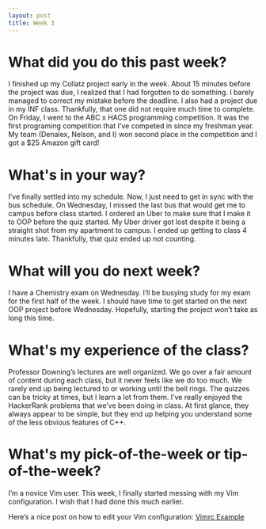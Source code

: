 ```yaml
---
layout: post
title: Week 3
---
```


# What did you do this past week?
I finished up my Collatz project early in the week. About 15 minutes before the project was due, I realized that I had forgotten to do something. I barely managed to correct my mistake before the deadline. I also had a project due in my INF class. Thankfully, that one did not require much time to complete. On Friday, I went to the ABC x HACS programming competition. It was the first programing competition that I’ve competed in since my freshman year. My team (Denalex, Nelson, and I) won second place in the competition and I got a $25 Amazon gift card! 

# What's in your way?
I’ve finally settled into my schedule. Now, I just need to get in sync with the bus schedule. On Wednesday, I missed the last bus that would get me to campus before class started. I ordered an Uber to make sure that I make it to OOP before the quiz started. My Uber driver got lost despite it being a straight shot from my apartment to campus. I ended up getting to class 4 minutes late. Thankfully, that quiz ended up not counting.

# What will you do next week?
I have a Chemistry exam on Wednesday. I’ll be busying study for my exam for the first half of the week. I should have time to get started on the next OOP project before Wednesday. Hopefully, starting the project won’t take as long this time. 

# What's my experience of the class?
Professor Downing’s lectures are well organized. We go over a fair amount of content during each class, but it never feels like we do too much. We rarely end up being lectured to or working until the bell rings. The quizzes can be tricky at times, but I learn a lot from them. I’ve really enjoyed the HackerRank problems that we’ve been doing in class. At first glance, they always appear to be simple, but they end up helping you understand some of the less obvious features of C++.

# What's my pick-of-the-week or tip-of-the-week?
I’m a novice Vim user. This week, I finally started messing with my Vim configuration. I wish that I had done this much earlier.

Here’s a nice post on how to edit your Vim configuration: [Vimrc Example](https://marcgg.com/blog/2016/03/01/vimrc-example/)
